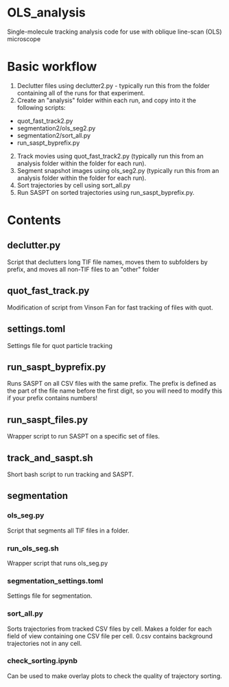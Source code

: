 # OLS_analysis
Single-molecule tracking analysis code for use with oblique line-scan (OLS) microscope

# Basic workflow
1. Declutter files using declutter2.py - typically run this from the folder containing all of the runs for that experiment.
2. Create an "analysis" folder within each run, and copy into it the following scripts:
- quot_fast_track2.py
- segmentation2/ols_seg2.py
- segmentation2/sort_all.py
- run_saspt_byprefix.py
2. Track movies using quot_fast_track2.py (typically run this from an analysis folder within the folder for each run).
3. Segment snapshot images using ols_seg2.py (typically run this from an analysis folder within the folder for each run).
4. Sort trajectories by cell using sort_all.py
5. Run SASPT on sorted trajectories using run_saspt_byprefix.py.

# Contents

## declutter.py
Script that declutters long TIF file names, moves them to subfolders by prefix, and moves all non-TIF files to an "other" folder

## quot_fast_track.py
Modification of script from Vinson Fan for fast tracking of files with quot.

## settings.toml
Settings file for quot particle tracking

## run_saspt_byprefix.py
Runs SASPT on all CSV files with the same prefix. The prefix is defined as the part of the file name before the first digit, so you will need to modify this if your prefix contains numbers!

## run_saspt_files.py
Wrapper script to run SASPT on a specific set of files. 

## track_and_saspt.sh
Short bash script to run tracking and SASPT.

## segmentation
### ols_seg.py
Script that segments all TIF files in a folder.

### run_ols_seg.sh
Wrapper script that runs ols_seg.py

### segmentation_settings.toml
Settings file for segmentation.

### sort_all.py
Sorts trajectories from tracked CSV files by cell. Makes a folder for each field of view containing one CSV file per cell. 0.csv contains background trajectories not in any cell.

### check_sorting.ipynb
Can be used to make overlay plots to check the quality of trajectory sorting.
